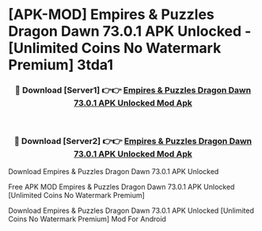 # [APK-MOD] Empires & Puzzles  Dragon Dawn 73.0.1 APK Unlocked - [Unlimited Coins No Watermark Premium] 3tda1



<div align="center">
<h3>🔴 Download [Server1] 👉👉 <a href="https://momento.my/?title=Empires_&_Puzzles__Dragon_Dawn_73.0.1_APK_Unlocked">Empires & Puzzles  Dragon Dawn 73.0.1 APK Unlocked Mod Apk</a></h3><br>

<h3>🔴 Download [Server2] 👉👉 <a href="https://momento.my/?title=Empires_&_Puzzles__Dragon_Dawn_73.0.1_APK_Unlocked">Empires & Puzzles  Dragon Dawn 73.0.1 APK Unlocked Mod Apk</a></h3>
</div>



Download Empires & Puzzles  Dragon Dawn 73.0.1 APK Unlocked 

Free APK MOD Empires & Puzzles  Dragon Dawn 73.0.1 APK Unlocked [Unlimited Coins No Watermark Premium]

Download Empires & Puzzles  Dragon Dawn 73.0.1 APK Unlocked [Unlimited Coins No Watermark Premium] Mod For Android
